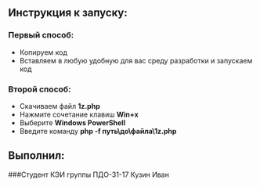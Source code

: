 ## Инструкция к запуску:
### Первый способ:
- Копируем код 
- Вставляем в любую удобную для вас среду разработки и запускаем код
### Второй способ:
- Скачиваем файл **1z.php**                
- Нажмите сочетание клавиш **Win+x**
- Выберите **Windows PowerShell**
- Введите команду **php -f путь\до\файла\1z.php** 
## Выполнил: 
###Студент КЭИ группы ПДО-31-17 Кузин Иван 